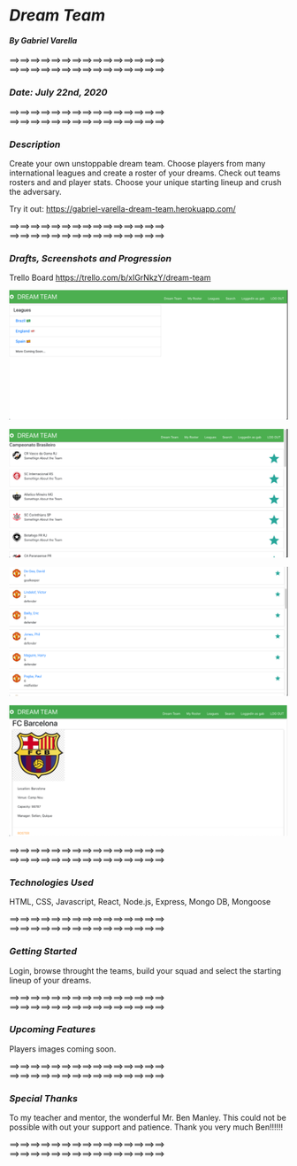 # *Dream Team*

#### *By Gabriel Varella*

==>==>==>==>==>==>==>==>==>==>==>==>==>==>==>
==>==>==>==>==>==>==>==>==>==>==>==>==>==>==>

### *Date: July 22nd, 2020*

==>==>==>==>==>==>==>==>==>==>==>==>==>==>==>
==>==>==>==>==>==>==>==>==>==>==>==>==>==>==>

### *Description*


Create your own unstoppable dream team. Choose players from many international leagues and create a roster of your dreams. 
Check out teams rosters and and player stats.
Choose your unique starting lineup and crush the adversary.

Try it out:  https://gabriel-varella-dream-team.herokuapp.com/

==>==>==>==>==>==>==>==>==>==>==>==>==>==>==>
==>==>==>==>==>==>==>==>==>==>==>==>==>==>==>

### *Drafts, Screenshots and Progression*


Trello Board https://trello.com/b/xIGrNkzY/dream-team

![Leagues](./public/images/screenshots/leagues.png)

![Teams](./public/images/screenshots/teams.png)

![Team Roster](./public/images/screenshots/team.png)

![Team Emblem](./public/images/screenshots/emblem.jpeg)

==>==>==>==>==>==>==>==>==>==>==>==>==>==>==>
==>==>==>==>==>==>==>==>==>==>==>==>==>==>==>

### *Technologies Used*


HTML, CSS, Javascript, React, Node.js, Express, Mongo DB, Mongoose


==>==>==>==>==>==>==>==>==>==>==>==>==>==>==>
==>==>==>==>==>==>==>==>==>==>==>==>==>==>==>

### *Getting Started*


Login, browse throught the teams, build your squad and select the starting lineup of your dreams.

==>==>==>==>==>==>==>==>==>==>==>==>==>==>==>
==>==>==>==>==>==>==>==>==>==>==>==>==>==>==>

### *Upcoming Features*


Players images coming soon.

==>==>==>==>==>==>==>==>==>==>==>==>==>==>==>
==>==>==>==>==>==>==>==>==>==>==>==>==>==>==>

### *Special Thanks*


To my teacher and mentor, the wonderful Mr. Ben Manley. This could not be possible with out your support and patience.
Thank you very much Ben!!!!!!

==>==>==>==>==>==>==>==>==>==>==>==>==>==>==>
==>==>==>==>==>==>==>==>==>==>==>==>==>==>==>